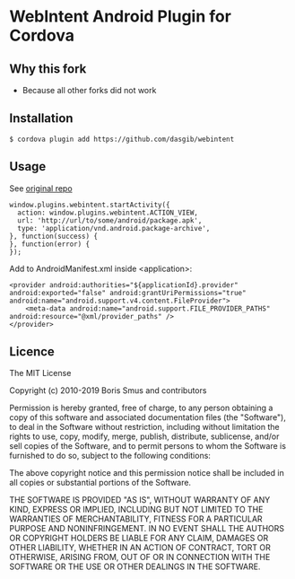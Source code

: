 # WebIntent Android Plugin for Cordova

## Why this fork
- Because all other forks did not work

## Installation

    $ cordova plugin add https://github.com/dasgib/webintent

## Usage

See [original repo](https://github.com/cordova-misc/cordova-webintent)

    window.plugins.webintent.startActivity({
      action: window.plugins.webintent.ACTION_VIEW,
      url: 'http://url/to/some/android/package.apk',
      type: 'application/vnd.android.package-archive',
    }, function(success) {
    }, function(error) {
    });
    
Add to AndroidManifest.xml inside &lt;application&gt;:

    <provider android:authorities="${applicationId}.provider" android:exported="false" android:grantUriPermissions="true" android:name="android.support.v4.content.FileProvider">
        <meta-data android:name="android.support.FILE_PROVIDER_PATHS" android:resource="@xml/provider_paths" />
    </provider>

## Licence ##

The MIT License

Copyright (c) 2010-2019 Boris Smus and contributors

Permission is hereby granted, free of charge, to any person obtaining a copy
of this software and associated documentation files (the "Software"), to deal
in the Software without restriction, including without limitation the rights
to use, copy, modify, merge, publish, distribute, sublicense, and/or sell
copies of the Software, and to permit persons to whom the Software is
furnished to do so, subject to the following conditions:

The above copyright notice and this permission notice shall be included in
all copies or substantial portions of the Software.

THE SOFTWARE IS PROVIDED "AS IS", WITHOUT WARRANTY OF ANY KIND, EXPRESS OR
IMPLIED, INCLUDING BUT NOT LIMITED TO THE WARRANTIES OF MERCHANTABILITY,
FITNESS FOR A PARTICULAR PURPOSE AND NONINFRINGEMENT. IN NO EVENT SHALL THE
AUTHORS OR COPYRIGHT HOLDERS BE LIABLE FOR ANY CLAIM, DAMAGES OR OTHER
LIABILITY, WHETHER IN AN ACTION OF CONTRACT, TORT OR OTHERWISE, ARISING FROM,
OUT OF OR IN CONNECTION WITH THE SOFTWARE OR THE USE OR OTHER DEALINGS IN
THE SOFTWARE.
